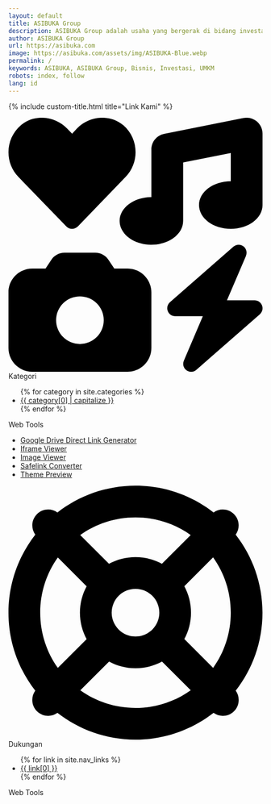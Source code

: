 ```yaml
---
layout: default
title: ASIBUKA Group
description: ASIBUKA Group adalah usaha yang bergerak di bidang investasi di bidang UMKM baik offline maupun online, berbasis teknologi ataupun konvensional.
author: ASIBUKA Group
url: https://asibuka.com
image: https://asibuka.com/assets/img/ASIBUKA-Blue.webp
permalink: /
keywords: ASIBUKA, ASIBUKA Group, Bisnis, Investasi, UMKM
robots: index, follow
lang: id
---
```

{% include custom-title.html title="Link Kami" %}
<aside aria-label="Link Footer Sponsor" class="four-columns-wrapper our-link hide-on-print" id="our-link" itemscope itemtype="https://schema.org/WPSideBar">
<meta content="#our-link" itemprop="cssSelector">
<div class="four-columns-widget">
<div class="LinkList">
<div class="widget-title"><svg xmlns="http://www.w3.org/2000/svg" viewBox="0 0 512 512"><path d="M500.3 7.3C507.7 13.3 512 22.4 512 32l0 144c0 26.5-28.7 48-64 48s-64-21.5-64-48s28.7-48 64-48l0-57L352 90.2 352 208c0 26.5-28.7 48-64 48s-64-21.5-64-48s28.7-48 64-48l0-96c0-15.3 10.8-28.4 25.7-31.4l160-32c9.4-1.9 19.1 .6 26.6 6.6zM74.7 304l11.8-17.8c5.9-8.9 15.9-14.2 26.6-14.2l61.7 0c10.7 0 20.7 5.3 26.6 14.2L213.3 304l26.7 0c26.5 0 48 21.5 48 48l0 112c0 26.5-21.5 48-48 48L48 512c-26.5 0-48-21.5-48-48L0 352c0-26.5 21.5-48 48-48l26.7 0zM192 408a48 48 0 1 0 -96 0 48 48 0 1 0 96 0zM478.7 278.3L440.3 368l55.7 0c6.7 0 12.6 4.1 15 10.4s.6 13.3-4.4 17.7l-128 112c-5.6 4.9-13.9 5.3-19.9 .9s-8.2-12.4-5.3-19.2L391.7 400 336 400c-6.7 0-12.6-4.1-15-10.4s-.6-13.3 4.4-17.7l128-112c5.6-4.9 13.9-5.3 19.9-.9s8.2 12.4 5.3 19.2zm-339-59.2c-6.5 6.5-17 6.5-23 0L19.9 119.2c-28-29-26.5-76.9 5-103.9c27-23.5 68.4-19 93.4 6.5l10 10.5 9.5-10.5c25-25.5 65.9-30 93.9-6.5c31 27 32.5 74.9 4.5 103.9l-96.4 99.9z"/></svg> Kategori</div>
<ul aria-label="Kategori" itemscope itemtype="https://schema.org/ListItem">
{% for category in site.categories %}
<li itemprop='name alternateName'><a itemprop='url' title='{{ category[0] | capitalize }}' href="{{ '/category/' | append: category[0] | relative_url }}">{{ category[0] | capitalize }}</a></li>
{% endfor %}</ul>
</div>
</div>
<div class="four-columns-widget" id="our-link-widget-2">
<div class="LinkList">
<div class="widget-title">Web Tools</div>
<ul aria-label="Web Tools" itemscope itemtype="https://schema.org/ListItem"><li><a href="#" itemprop="url" rel="nofollow noopener noreferrer" target="_blank" title="Google Drive Direct Link Generator"><span itemprop="name alternateName">Google Drive Direct Link Generator</span></a></li>
<li><a href="#" itemprop="url" rel="nofollow noopener noreferrer" target="_blank" title="Iframe Viewer"><span itemprop="name alternateName">Iframe Viewer</span></a></li>
<li><a href="#" itemprop="url" rel="nofollow noopener noreferrer" target="_blank" title="Image Viewer"><span itemprop="name alternateName">Image Viewer</span></a></li>
<li><a href="#" itemprop="url" rel="nofollow noopener noreferrer" target="_blank" title="Safelink Converter"><span itemprop="name alternateName">Safelink Converter</span></a></li>
<li><a href="#" itemprop="url" rel="nofollow noopener noreferrer" target="_blank" title="Theme Preview"><span itemprop="name alternateName">Theme Preview</span></a></li>
</ul>
</div>
</div>
<div class="four-columns-widget" id="our-link-widget-3">
<div class="LinkList">
<div class="widget-title"><svg xmlns="http://www.w3.org/2000/svg" viewBox="0 0 512 512"><path d="M367.2 412.5C335.9 434.9 297.5 448 256 448s-79.9-13.1-111.2-35.5l58-58c15.8 8.6 34 13.5 53.3 13.5s37.4-4.9 53.3-13.5l58 58zm90.7 .8c33.8-43.4 54-98 54-157.3s-20.2-113.9-54-157.3c9-12.5 7.9-30.1-3.4-41.3S425.8 45 413.3 54C369.9 20.2 315.3 0 256 0S142.1 20.2 98.7 54c-12.5-9-30.1-7.9-41.3 3.4S45 86.2 54 98.7C20.2 142.1 0 196.7 0 256s20.2 113.9 54 157.3c-9 12.5-7.9 30.1 3.4 41.3S86.2 467 98.7 458c43.4 33.8 98 54 157.3 54s113.9-20.2 157.3-54c12.5 9 30.1 7.9 41.3-3.4s12.4-28.8 3.4-41.3zm-45.5-46.1l-58-58c8.6-15.8 13.5-34 13.5-53.3s-4.9-37.4-13.5-53.3l58-58C434.9 176.1 448 214.5 448 256s-13.1 79.9-35.5 111.2zM367.2 99.5l-58 58c-15.8-8.6-34-13.5-53.3-13.5s-37.4 4.9-53.3 13.5l-58-58C176.1 77.1 214.5 64 256 64s79.9 13.1 111.2 35.5zM157.5 309.3l-58 58C77.1 335.9 64 297.5 64 256s13.1-79.9 35.5-111.2l58 58c-8.6 15.8-13.5 34-13.5 53.3s4.9 37.4 13.5 53.3zM208 256a48 48 0 1 1 96 0 48 48 0 1 1 -96 0z"/></svg> Dukungan</div>
<ul aria-label="Dukungan" itemscope itemtype="https://schema.org/ListItem">
{% for link in site.nav_links %}<li itemprop='name alternateName'><a itemprop='url' title='{{ link[0] }}' href='{{ link[1] }}'>{{ link[0] }}</a></li>{% endfor %}
</ul>
</div>
</div>
<div class="four-columns-widget" id="our-link-widget-4">
<div class="LinkList">
<div class="widget-title">Web Tools</div>

</div>
</div>
</aside>